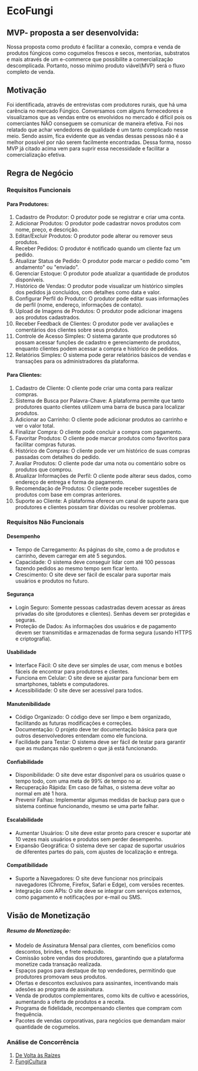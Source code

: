 # EcoFungi

## MVP- proposta a ser desenvolvida:
Nossa proposta como produto é facilitar a conexão, compra e venda de produtos fúngicos como cogumelos frescos e secos, mentorias, substratos e mais através de um e-commerce que possibilite a comercialização descomplicada. Portanto, nosso mínimo produto viável(MVP) será o fluxo completo de venda.

## Motivação
Foi identificada, através de entrevistas com produtores rurais, que há uma carência no mercado Fúngico. Conversamos com alguns fornecedores e visualizamos que as vendas entre os envolvidos no mercado é difícil pois os comerciantes NÃO conseguem se comunicar de maneira efetiva. Foi nos relatado que achar vendedores de qualidade é um tanto complicado nesse meio. Sendo assim, fica evidente que as vendas dessas pessoas não é a melhor possível por não serem facilmente encontradas. Dessa forma, nosso MVP já citado acima vem para suprir essa necessidade e facilitar a comercialização efetiva.

## Regra de Negócio

### Requisitos Funcionais
#### Para Produtores:

1. Cadastro de Produtor: O produtor pode se registrar e criar uma conta.
2. Adicionar Produtos: O produtor pode cadastrar novos produtos com nome, preço, e descrição.
3. Editar/Excluir Produtos: O produtor pode alterar ou remover seus produtos.
4. Receber Pedidos: O produtor é notificado quando um cliente faz um pedido.
5. Atualizar Status de Pedido: O produtor pode marcar o pedido como "em andamento" ou "enviado".
6. Gerenciar Estoque: O produtor pode atualizar a quantidade de produtos disponíveis.
7. Histórico de Vendas: O produtor pode visualizar um histórico simples dos pedidos já concluídos, com detalhes como data e valor.
8. Configurar Perfil do Produtor: O produtor pode editar suas informações de perfil (nome, endereço, informações de contato).
9. Upload de Imagens de Produtos: O produtor pode adicionar imagens aos produtos cadastrados.
10. Receber Feedback de Clientes: O produtor pode ver avaliações e comentários dos clientes sobre seus produtos.
11. Controle de Acesso Simples: O sistema garante que produtores só possam acessar funções de cadastro e gerenciamento de produtos, enquanto clientes podem acessar a compra e histórico de pedidos.
12. Relatórios Simples: O sistema pode gerar relatórios básicos de vendas e transações para os administradores da plataforma.

#### Para Clientes:
1. Cadastro de Cliente: O cliente pode criar uma conta para realizar compras.
2. Sistema de Busca por Palavra-Chave: A plataforma permite que tanto produtores quanto clientes utilizem uma barra de busca para localizar produtos.
3. Adicionar ao Carrinho: O cliente pode adicionar produtos ao carrinho e ver o valor total.
4. Finalizar Compra: O cliente pode concluir a compra com pagamento.
5. Favoritar Produtos: O cliente pode marcar produtos como favoritos para facilitar compras futuras.
6. Histórico de Compras: O cliente pode ver um histórico de suas compras passadas com detalhes do pedido.
7. Avaliar Produtos: O cliente pode dar uma nota ou comentário sobre os produtos que comprou.
8. Atualizar Informações de Perfil: O cliente pode alterar seus dados, como endereço de entrega e forma de pagamento.
9. Recomendação de Produtos: O cliente pode receber sugestões de produtos com base em compras anteriores.
10. Suporte ao Cliente: A plataforma oferece um canal de suporte para que produtores e clientes possam tirar dúvidas ou resolver problemas.


### Requisitos Não Funcionais

#### Desempenho
- Tempo de Carregamento: As páginas do site, como a de produtos e carrinho, devem carregar em até 5 segundos.
- Capacidade: O sistema deve conseguir lidar com até 100 pessoas fazendo pedidos ao mesmo tempo sem ficar lento.
- Crescimento: O site deve ser fácil de escalar para suportar mais usuários e produtos no futuro.

#### Segurança
- Login Seguro: Somente pessoas cadastradas devem acessar as áreas privadas do site (produtores e clientes). Senhas devem ser protegidas e seguras.
- Proteção de Dados: As informações dos usuários e de pagamento devem ser transmitidas e armazenadas de forma segura (usando HTTPS e criptografia).

#### Usabilidade
- Interface Fácil: O site deve ser simples de usar, com menus e botões fáceis de encontrar para produtores e clientes.
- Funciona em Celular: O site deve se ajustar para funcionar bem em smartphones, tablets e computadores.
- Acessibilidade: O site deve ser acessível para todos.

#### Manutenibilidade
- Código Organizado: O código deve ser limpo e bem organizado, facilitando as futuras modificações e correções.
- Documentação: O projeto deve ter documentação básica para que outros desenvolvedores entendam como ele funciona.
- Facilidade para Testar: O sistema deve ser fácil de testar para garantir que as mudanças não quebrem o que já está funcionando.

#### Confiabilidade
- Disponibilidade: O site deve estar disponível para os usuários quase o tempo todo, com uma meta de 99% de tempo no ar.
- Recuperação Rápida: Em caso de falhas, o sistema deve voltar ao normal em até 1 hora.
- Prevenir Falhas: Implementar algumas medidas de backup para que o sistema continue funcionando, mesmo se uma parte falhar.

#### Escalabilidade
- Aumentar Usuários: O site deve estar pronto para crescer e suportar até 10 vezes mais usuários e produtos sem perder desempenho.
- Expansão Geográfica: O sistema deve ser capaz de suportar usuários de diferentes partes do país, com ajustes de localização e entrega.

#### Compatibilidade
- Suporte a Navegadores: O site deve funcionar nos principais navegadores (Chrome, Firefox, Safari e Edge), com versões recentes.
- Integração com APIs: O site deve se integrar com serviços externos, como pagamento e notificações por e-mail ou SMS.

## Visão de Monetização
##### Resumo da Monetização:
- Modelo de Assinatura Mensal para clientes, com benefícios como descontos, brindes, e frete reduzido.
- Comissão sobre vendas dos produtores, garantindo que a plataforma monetize cada transação realizada.
- Espaços pagos para destaque de top vendedores, permitindo que produtores promovam seus produtos.
- Ofertas e descontos exclusivos para assinantes, incentivando mais adesões ao programa de assinatura.
- Venda de produtos complementares, como kits de cultivo e acessórios, aumentando a oferta de produtos e a receita.
- Programa de fidelidade, recompensando clientes que compram com frequência.
- Pacotes de vendas corporativas, para negócios que demandam maior quantidade de cogumelos.

### Análise de Concorrência
1. [De Volta às Raízes](https://www.devoltaasraizes.com.br)
2. [FungiCultura](https://www.fungicultura.com.br)

